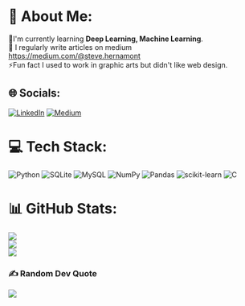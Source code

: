 # 💫 About Me:
🌱I'm currently learning **Deep Learning, Machine Learning**.<br>📝 I regularly write articles on medium https://medium.com/@steve.hernamont<br>⚡Fun fact I used to work in graphic arts but didn't like web design.


## 🌐 Socials:
[![LinkedIn](https://img.shields.io/badge/LinkedIn-%230077B5.svg?logo=linkedin&logoColor=white)](https://linkedin.com/in/https://linkedin.com/in/https://www.linkedin.com/in/sthermon/) [![Medium](https://img.shields.io/badge/Medium-12100E?logo=medium&logoColor=white)](https://medium.com/@https://medium.com/@steve.hernamont) 

# 💻 Tech Stack:
![Python](https://img.shields.io/badge/python-3670A0?style=plastic&logo=python&logoColor=ffdd54) ![SQLite](https://img.shields.io/badge/sqlite-%2307405e.svg?style=plastic&logo=sqlite&logoColor=white) ![MySQL](https://img.shields.io/badge/mysql-%2300f.svg?style=plastic&logo=mysql&logoColor=white) ![NumPy](https://img.shields.io/badge/numpy-%23013243.svg?style=plastic&logo=numpy&logoColor=white) ![Pandas](https://img.shields.io/badge/pandas-%23150458.svg?style=plastic&logo=pandas&logoColor=white) ![scikit-learn](https://img.shields.io/badge/scikit--learn-%23F7931E.svg?style=plastic&logo=scikit-learn&logoColor=white) ![C](https://img.shields.io/badge/c-%2300599C.svg?style=plastic&logo=c&logoColor=white)
# 📊 GitHub Stats:
![](https://github-readme-stats.vercel.app/api?username=sthermon&theme=gotham&hide_border=false&include_all_commits=false&count_private=true)<br/>
![](https://github-readme-streak-stats.herokuapp.com/?user=sthermon&theme=gotham&hide_border=false)<br/>
![](https://github-readme-stats.vercel.app/api/top-langs/?username=sthermon&theme=gotham&hide_border=false&include_all_commits=false&count_private=true&layout=compact)

### ✍️ Random Dev Quote
![](https://quotes-github-readme.vercel.app/api?type=horizontal&theme=radical)

<!-- Proudly created with GPRM ( https://gprm.itsvg.in ) -->
